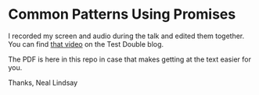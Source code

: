 # Common Patterns Using Promises

I recorded my screen and audio during the talk and edited them together.
You can find [that video][video] on the Test Double blog.

[video]: http://blog.testdouble.com/posts/2016-01-14-common-patterns-using-promises.html

The PDF is here in this repo in case that makes getting at the text easier for you.

Thanks,
Neal Lindsay
